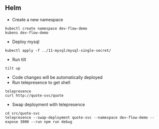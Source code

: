 ## Helm

* Create a new namespace
```
kubectl create namespace dev-flow-demo
kubens dev-flow-demo
```
* Deploy mysql
```
kubectl apply -f ../11-mysql/mysql-single-secret/
```
* Run tilt
```
tilt up
```
* Code changes will be automatically deployed
* Run telepresence to get shell
```
telepresence
curl http://quote-svc/quote
```
* Swap deployment with telepresence
```
cd src/quote-svc
telepresence --swap-deployment quote-svc --namespace dev-flow-demo --expose 3000 --run npm run debug
```
